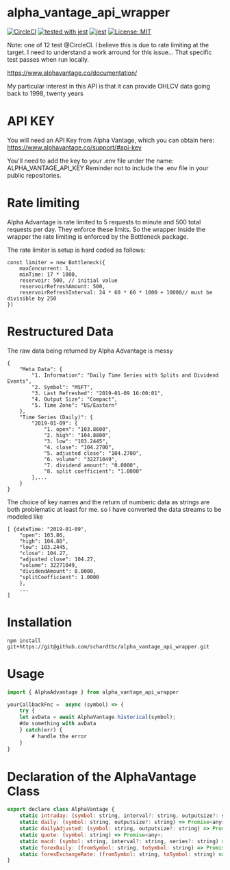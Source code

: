 # alpha_vantage_api_wrapper

[![CircleCI](https://circleci.com/gh/schardtbc/alpha_vantage_api_wrapper.svg?style=svg)](https://circleci.com/gh/schardtbc/alpha_vantage_api_wrapper)
[![tested with jest](https://img.shields.io/badge/tested_with-jest-99424f.svg)](https://github.com/facebook/jest) 
[![jest](https://jestjs.io/img/jest-badge.svg)](https://github.com/facebook/jest)
[![License: MIT](https://img.shields.io/badge/License-MIT-yellow.svg)](https://opensource.org/licenses/MIT)

Note: one of 12 test @CircleCI. I believe this is due to rate limiting at the target. I need to understand a work arround for this issue... That specific test passes when run locally.

https://www.alphavantage.co/documentation/

My particular interest in this API is that it can provide OHLCV data going back to 1998, twenty years

# API KEY

You will need an API Key from Alpha Vantage, which you can obtain here: https://www.alphavantage.co/support/#api-key

You'll need to add the key to your .env file under the name: ALPHA_VANTAGE_API_KEY
Reminder not to include the .env file in your public repositories.

# Rate limiting

Alpha Advantage is rate limited to 5 requests to minute and 500 total requests per day. They enforce these limits. So the wrapper
Inside the wrapper the rate limiting is enforced by the Bottleneck package.

The rate limiter is setup is hard coded as follows:

```
const limiter = new Bottleneck({
    maxConcurrent: 1,
    minTime: 17 * 1000,
    reservoir: 500, // initial value
    reservoirRefreshAmount: 500,
    reservoirRefreshInterval: 24 * 60 * 60 * 1000 + 10000// must be divisible by 250
})
```
# Restructured Data

The raw data being returned by Alpha Advantage is messy

```
{
    "Meta Data": {
        "1. Information": "Daily Time Series with Splits and Dividend Events",
        "2. Symbol": "MSFT",
        "3. Last Refreshed": "2019-01-09 16:00:01",
        "4. Output Size": "Compact",
        "5. Time Zone": "US/Eastern"
    },
    "Time Series (Daily)": {
        "2019-01-09": {
            "1. open": "103.8600",
            "2. high": "104.8800",
            "3. low": "103.2445",
            "4. close": "104.2700",
            "5. adjusted close": "104.2700",
            "6. volume": "32271049",
            "7. dividend amount": "0.0000",
            "8. split coefficient": "1.0000"
        },...
    }
}
```

The choice of key names and the return of numberic data as strings are both problematic at least for me.
so I have converted the data streams to be modeled like

```
[ {dateTime: "2019-01-09",
    "open": 103.86,        
    "high": 104.88",
    "low": 103.2445,
    "close": 104.27,
    "adjusted close": 104.27,
    "volume": 32271049,
    "dividendAmount": 0.0000,
    "splitCoefficient": 1.0000
    },
    ...
]
```

# Installation

``` 
npm install git+https://git@github.com/schardtbc/alpha_vantage_api_wrapper.git
```

# Usage

```javascript
import { AlphaAdvantage } from alpha_vantage_api_wrapper

yourCallbackFnc =  async (symbol) => {
    try {
    let avData = await AlphaVantage.historical(symbol);
    #do something with avData
    } catch(err) {
        # handle the error
    } 
}

```

# Declaration of the AlphaVantage Class

```javascript
export declare class AlphaVantage {
    static intraday: (symbol: string, interval?: string, outputsize?: string) => Promise<any>;
    static daily: (symbol: string, outputsize?: string) => Promise<any>;
    static dailyAdjusted: (symbol: string, outputsize?: string) => Promise<any>;
    static quote: (symbol: string) => Promise<any>;
    static macd: (symbol: string, interval?: string, series?: string) => Promise<any>;
    static forexDaily: (fromSymbol: string, toSymbol: string) => Promise<any>;
    static forexExchangeRate: (fromSymbol: string, toSymbol: string) => Promise<any>;
}
``` 
